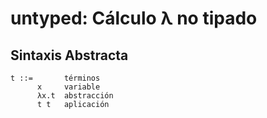 # untyped: Cálculo λ no tipado

## Sintaxis Abstracta
```
t ::=       términos
      x     variable   
      λx.t  abstracción
      t t   aplicación
```
